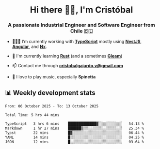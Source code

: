 <h1 align="center">Hi there ✌🏻, I'm Cristóbal</h1>
<h3 align="center">A passionate Industrial Engineer and Software Engineer from Chile 🇨🇱</h3>

- 🧑🏻‍💻 I’m currently working with **[TypeScript](https://www.typescriptlang.org)** mostly using **[NestJS](https://nestjs.com)**, **[Angular](https://angular.io)**, and **[Nx](https://nx.dev)**.

- 🌱 I'm currently learning **[Rust](https://www.rust-lang.org)** (and a sometimes **[Gleam](https://gleam.run/)**)

- 📫 Contact me through **cristobalgajardo.v@gmail.com**

- 🎸 I love to play music, especially **Spinetta**

## 📊 Weekly development stats

<!--START_SECTION:waka-->

```txt
From: 06 October 2025 - To: 13 October 2025

Total Time: 5 hrs 44 mins

TypeScript   3 hrs 6 mins    █████████████▓░░░░░░░░░░░   54.13 %
Markdown     1 hr 27 mins    ██████▒░░░░░░░░░░░░░░░░░░   25.34 %
Typst        22 mins         █▓░░░░░░░░░░░░░░░░░░░░░░░   06.44 %
YAML         14 mins         █░░░░░░░░░░░░░░░░░░░░░░░░   04.25 %
JSON         12 mins         █░░░░░░░░░░░░░░░░░░░░░░░░   03.64 %
```

<!--END_SECTION:waka-->
